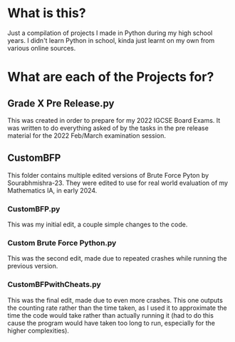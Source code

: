 # What is this?
Just a compilation of projects I made in Python during my high school years. I didn't learn Python in school, kinda just learnt on my own from various online sources.

# What are each of the Projects for?
## Grade X Pre Release.py
This was created in order to prepare for my 2022 IGCSE Board Exams. It was written to do everything asked of by the tasks in the pre release material for the 2022 Feb/March examination session.

## CustomBFP
This folder contains multiple edited versions of Brute Force Pyton by Sourabhmishra-23. They were edited to use for real world evaluation of my Mathematics IA, in early 2024.

### CustomBFP.py
This was my initial edit, a couple simple changes to the code.

### Custom Brute Force Python.py
This was the second edit, made due to repeated crashes while running the previous version.

### CustomBFPwithCheats.py
This was the final edit, made due to even more crashes. This one outputs the counting rate rather than the time taken, as I used it to approximate the time the code would take rather than actually running it (had to do this cause the program would have taken too long to run, especially for the higher complexities).

